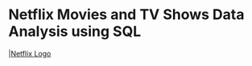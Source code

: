 # Netflix Movies and TV Shows Data Analysis using SQL
|[Netflix Logo](https://github.com/kavyareddy-96/Netflix_SQL_Project/blob/main/netflix-logo.avif)
